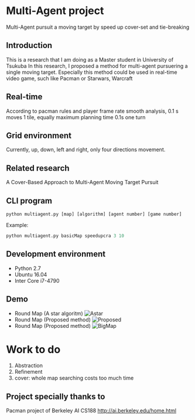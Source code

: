 # Multi-Agent project
Multi-Agent pursuit a moving target by speed up cover-set and tie-breaking
## Introduction
This is a research that I am doing as a Master student in University of Tsukuba
In this research, I proposed a method for multi-agent pursuering a single moving target.
Especially this method could be used in real-time video game, such like Pacman or Starwars, Warcraft 
## Real-time
According to pacman rules and player frame rate smooth analysis,
0.1 s moves 1 tile, equally maximum planning time 0.1s one turn
## Grid environment
Currently, up, down, left and right, only four directions movement. 
## Related research
A Cover-Based Approach to Multi-Agent Moving Target Pursuit
## CLI program
	python multiagent.py [map] [algorithm] [agent number] [game number]
Example: 
```python
python multiagent.py basicMap speedupcra 3 10
```

## Development environment
- Python 2.7
- Ubuntu 16.04
- Inter Core i7-4790
## Demo
- Round Map (A star algoritm)
![Astar](https://github.com/namidairo777/xiao_multiagent/blob/master/documents/astar.gif)
- Round Map (Proposed method)
![Proposed](https://github.com/namidairo777/xiao_multiagent/blob/master/documents/speedupcra.gif)
- Round Map (Proposed method)
![BigMap](https://github.com/namidairo777/xiao_multiagent/blob/master/documents/bigMap.gif)
# Work to do
1. Abstraction
2. Refinement
3. cover: whole map searching costs too much time
## Project specially thanks to 
Pacman project of Berkeley AI CS188
http://ai.berkeley.edu/home.html
